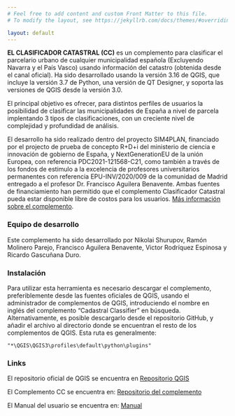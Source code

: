 ```yaml
---
# Feel free to add content and custom Front Matter to this file.
# To modify the layout, see https://jekyllrb.com/docs/themes/#overriding-theme-defaults

layout: default
---
```


**EL CLASIFICADOR CATASTRAL (CC)** es un complemento para clasificar el parcelario urbano de cualquier municipalidad española (Excluyendo Navarra y el País Vasco) usando información del catastro (obtenida desde el canal oficial). Ha sido desarrollado usando la versión 3.16 de QGIS, que incluye la versión 3.7 de Python, una versión de QT Designer, y soporta las versiones de QGIS desde la versión 3.0.

El principal objetivo es ofrecer, para distintos perfiles de usuarios la posibilidad de clasificar las municipalidades de España a nivel de parcela implentando 3 tipos de clasificaciones, con un creciente nivel de complejidad y profundidad de análisis. 

El desarrollo ha sido realizado dentro del proyecto SIM4PLAN, financiado por el projecto de prueba de concepto R+D+i del ministerio de ciencia e innovación de gobierno de España, y NextGenerationEU de la unión Europea, con referencia PDC2021-121568-C21, como también a través de los fondos de estimulo a la excelencia de profesores universitarios permanentes con referencia EPU-INV/2020/009 de la comunidad de Madrid entregado a el profesor Dr. Francisco Aguilera Benavente. Ambas fuentes de financiamiento han permitido que el complemento Clasificador Catastral pueda estar disponible libre de costos para los usuarios. [Más información sobre el complemento](./more_info_sp.html).


### Equipo de desarrollo
Este complemento ha sido desarrollado por Nikolai Shurupov, Ramón Molinero Parejo, Francisco Aguilera Benavente, Victor Rodríquez Espinosa y Ricardo Gascuñana Duro. 

### Instalación
Para utilizar esta herramienta es necesario descargar el complemento, preferiblemente desde las fuentes oficiales de QGIS, usando el administrador de complementos de QGIS, introduciendo el nombre en inglés del complemento “Cadastral Classifier” en búsqueda. Alternativamente, es posible descargarlo desde el repositorio GitHub, y añadir el archivo al directorio donde se encuentran el resto de los complementos de QGIS. Esta ruta es generalmente:

`"*\QGIS\QGIS3\profiles\default\python\plugins"`

### Links
El repositorio oficial de QGIS se encuentra en [Repositorio QGIS](https://plugins.qgis.org/plugins/)

El Complemento CC se encuentra en: [Repositorio del complemento](https://plugins.qgis.org/plugins/Cadastral_Classifier/)

El Manual del usuario se encuentra en: [Manual](https://github.com/TransUrban-UAH/Cadastral_Classifier/blob/main/manual_de_usuario.pdf)



